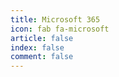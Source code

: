 ```yaml
---
title: Microsoft 365
icon: fab fa-microsoft
article: false
index: false
comment: false
---
```


<Catalog />
